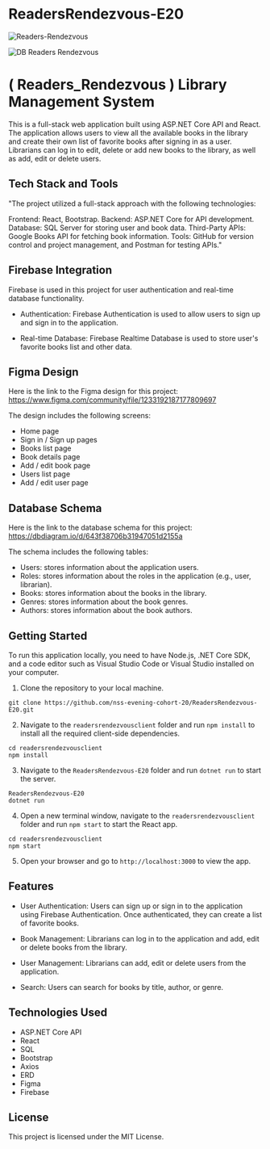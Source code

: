 # ReadersRendezvous-E20

![Readers-Rendezvous](https://user-images.githubusercontent.com/85176043/234161354-897b540f-73c2-4a92-a413-c55a3955e15d.png)

![DB Readers Rendezvous](https://user-images.githubusercontent.com/85176043/234723713-14124e5b-a459-4feb-a2e6-4b9aa80c5583.png)

# ( Readers_Rendezvous ) Library Management System

This is a full-stack web application built using ASP.NET Core API and React. The application allows users to view all the available books in the library and create their own list of favorite books after signing in as a user. Librarians can log in to edit, delete or add new books to the library, as well as add, edit or delete users.

## Tech Stack and Tools
"The project utilized a full-stack approach with the following technologies:

Frontend: React, Bootstrap.
Backend: ASP.NET Core for API development.
Database: SQL Server for storing user and book data.
Third-Party APIs: Google Books API for fetching book information.
Tools: GitHub for version control and project management, and Postman for testing APIs."

## Firebase Integration

Firebase is used in this project for user authentication and real-time database functionality.

- Authentication: Firebase Authentication is used to allow users to sign up and sign in to the application.

- Real-time Database: Firebase Realtime Database is used to store user's favorite books list and other data.

## Figma Design

Here is the link to the Figma design for this project: https://www.figma.com/community/file/1233192187177809697

The design includes the following screens:

- Home page
- Sign in / Sign up pages
- Books list page
- Book details page
- Add / edit book page
- Users list page
- Add / edit user page

## Database Schema

Here is the link to the database schema for this project: https://dbdiagram.io/d/643f38706b31947051d2155a

The schema includes the following tables:

- Users: stores information about the application users.
- Roles: stores information about the roles in the application (e.g., user, librarian).
- Books: stores information about the books in the library.
- Genres: stores information about the book genres.
- Authors: stores information about the book authors.

## Getting Started

To run this application locally, you need to have Node.js, .NET Core SDK, and a code editor such as Visual Studio Code or Visual Studio installed on your computer.

1. Clone the repository to your local machine.
```
git clone https://github.com/nss-evening-cohort-20/ReadersRendezvous-E20.git
```
2. Navigate to the `readersrendezvousclient` folder and run `npm install` to install all the required client-side dependencies.

```
cd readersrendezvousclient
npm install
```

3. Navigate to the `ReadersRendezvous-E20` folder and run `dotnet run` to start the server.

```
ReadersRendezvous-E20
dotnet run
```

4. Open a new terminal window, navigate to the `readersrendezvousclient` folder and run `npm start` to start the React app.

```
cd readersrendezvousclient
npm start
```

5. Open your browser and go to `http://localhost:3000` to view the app.

## Features

- User Authentication: Users can sign up or sign in to the application using Firebase Authentication. Once authenticated, they can create a list of favorite books.

- Book Management: Librarians can log in to the application and add, edit or delete books from the library.

- User Management: Librarians can add, edit or delete users from the application.

- Search: Users can search for books by title, author, or genre.

## Technologies Used

- ASP.NET Core API
- React
- SQL
- Bootstrap
- Axios
- ERD
- Figma
- Firebase

## License

This project is licensed under the MIT License.
